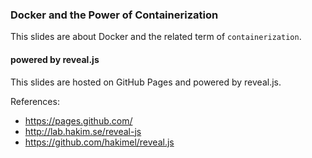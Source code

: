 ### Docker and the Power of Containerization 

This slides are about Docker and the related term of `containerization`. 


#### powered by reveal.js
This slides are hosted on GitHub Pages and powered by reveal.js.

References:
- https://pages.github.com/
- http://lab.hakim.se/reveal-js
- https://github.com/hakimel/reveal.js
